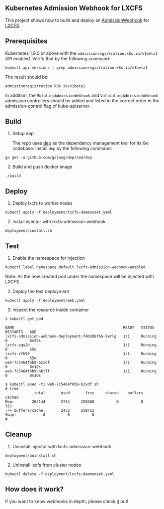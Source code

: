 ## Kubernetes Admission Webhook for LXCFS

This project shows how to build and deploy an [AdmissionWebhook](https://kubernetes.io/docs/reference/access-authn-authz/extensible-admission-controllers/#admission-webhooks) for [LXCFS](https://github.com/lxc/lxcfs).

## Prerequisites

Kubernetes 1.9.0 or above with the `admissionregistration.k8s.io/v1beta1` API enabled. Verify that by the following command:
```
kubectl api-versions | grep admissionregistration.k8s.io/v1beta1
```
The result should be:
```
admissionregistration.k8s.io/v1beta1
```

In addition, the `MutatingAdmissionWebhook` and `ValidatingAdmissionWebhook` admission controllers should be added and listed in the correct order in the admission-control flag of kube-apiserver.

## Build

1. Setup dep

   The repo uses [dep](https://github.com/golang/dep) as the dependency management tool for its Go codebase. Install `dep` by the following command:

```
go get -u github.com/golang/dep/cmd/dep
```

2. Build and push docker image
   
```
./build
```

## Deploy 
 
1. Deploy lxcfs to worker nodes

```
kubectl apply -f deployment/lxcfs-daemonset.yaml
```

2. Install injector with lxcfs-admission-webhook

```
deployment/install.sh
```

## Test

1. Enable the namespace for injection

```
kubectl label namespace default lxcfs-admission-webhook=enabled
```

Note: All the new created pod under the namespace will be injected with LXCFS


2. Deploy the test deployment
 
```
kubectl apply -f deployment/web.yaml
```

3. Inspect the resource inside container


```
$ kubectl get pod

NAME                                                 READY   STATUS    RESTARTS   AGE
lxcfs-admission-webhook-deployment-f4bdd6f66-5wrlg   1/1     Running   0          8m29s
lxcfs-pqs2d                                          1/1     Running   0          55m
lxcfs-zfh99                                          1/1     Running   0          55m
web-7c5464f6b9-6zxdf                                 1/1     Running   0          8m10s
web-7c5464f6b9-nktff                                 1/1     Running   0          8m10s

$ kubectl exec -ti web-7c5464f6b9-6zxdf sh
# free
             total       used       free     shared    buffers     cached
Mem:        262144       2744     259400          0          0        312
-/+ buffers/cache:       2432     259712
Swap:            0          0          0
#
```

## Cleanup

1. Uninstall injector with lxcfs-admission-webhook

```
deployment/uninstall.sh
```

2. Uninstall lxcfs from cluster nodes

```
kubectl delete -f deployment/lxcfs-daemonset.yaml
```

## How does it work?

If you want to know webhooks in depth, please check [it](https://aliyun.com/blog/k8s-admission-webhooks/) out!


